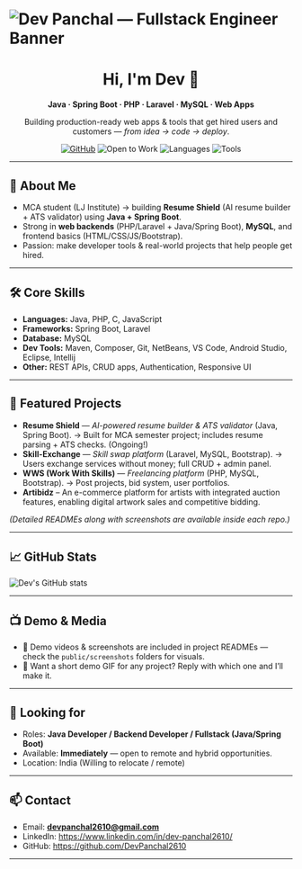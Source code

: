 # ![Dev Panchal — Fullstack Engineer Banner](/assets/profile-banner.png)

<div align="center">
  <h1>Hi, I'm Dev 👋</h1>
  <p><strong>Java · Spring Boot · PHP · Laravel · MySQL · Web Apps</strong></p>
  <p>Building production-ready web apps & tools that get hired users and customers — <em>from idea → code → deploy</em>.</p>

  <!-- Badges -->
  <p>
    <a href="https://github.com/DevPanchal2610"><img src="https://img.shields.io/badge/GitHub-DevPanchal2610-181717?logo=github" alt="GitHub"></a>
    <img src="https://img.shields.io/badge/Status-Open%20to%20Work-green" alt="Open to Work">
    <img src="https://img.shields.io/badge/Languages-Java%20%7C%20PHP%20%7C%20JS-orange" alt="Languages">
    <img src="https://img.shields.io/badge/Tools-SpringBoot%20%7C%20Laravel-blue" alt="Tools">
  </p>
</div>

---

## 🔭 About Me
- MCA student (LJ Institute) → building **Resume Shield** (AI resume builder + ATS validator) using **Java + Spring Boot**.
- Strong in **web backends** (PHP/Laravel + Java/Spring Boot), **MySQL**, and frontend basics (HTML/CSS/JS/Bootstrap).
- Passion: make developer tools & real-world projects that help people get hired.

---

## 🛠 Core Skills
- **Languages:** Java, PHP, C, JavaScript  
- **Frameworks:** Spring Boot, Laravel  
- **Database:** MySQL  
- **Dev Tools:** Maven, Composer, Git, NetBeans, VS Code, Android Studio, Eclipse, Intellij 
- **Other:** REST APIs, CRUD apps, Authentication, Responsive UI

---

## 🚀 Featured Projects

- **Resume Shield** — *AI-powered resume builder & ATS validator* (Java, Spring Boot). → Built for MCA semester project; includes resume parsing + ATS checks. (Ongoing!) 
- **Skill-Exchange** — *Skill swap platform* (Laravel, MySQL, Bootstrap). → Users exchange services without money; full CRUD + admin panel.  
- **WWS (Work With Skills)** — *Freelancing platform* (PHP, MySQL, Bootstrap). → Post projects, bid system, user portfolios.
- **Artibidz** – An e-commerce platform for artists with integrated auction features, enabling digital artwork sales and competitive bidding.

*(Detailed READMEs along with screenshots are available inside each repo.)*

---

## 📈 GitHub Stats
![Dev's GitHub stats](https://github-readme-stats.vercel.app/api?username=DevPanchal2610&show_icons=true&hide_rank=true)

---

## 📺 Demo & Media
- 🔗 Demo videos & screenshots are included in project READMEs — check the `public/screenshots` folders for visuals.
- 🎯 Want a short demo GIF for any project? Reply with which one and I’ll make it.

---

## 💼 Looking for
- Roles: **Java Developer / Backend Developer / Fullstack (Java/Spring Boot)**  
- Available: **Immediately** — open to remote and hybrid opportunities.  
- Location: India (Willing to relocate / remote)

---

## 📫 Contact
- Email: **devpanchal2610@gmail.com** 
- LinkedIn: https://www.linkedin.com/in/dev-panchal2610/  
- GitHub: https://github.com/DevPanchal2610

---
